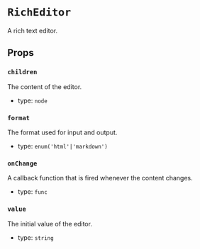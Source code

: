 `RichEditor`
============

A rich text editor.

Props
-----

### `children`

The content of the editor.

- type: `node`


### `format`

The format used for input and output.

- type: `enum('html'|'markdown')`


### `onChange`

A callback function that is fired whenever the content changes.

- type: `func`


### `value`

The initial value of the editor.

- type: `string`

